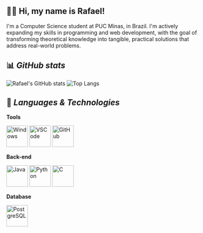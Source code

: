 ## 🧑‍💻 **Hi, my name is Rafael!**
I'm a Computer Science student at PUC Minas, in Brazil. I'm actively expanding my skills in programming and web development, with the goal of transforming theoretical knowledge into tangible, practical solutions that address real-world problems.

## 📊 ***GitHub stats***

<p>
  <img src="https://github-readme-stats.vercel.app/api?username=rafaelfilardic&count_private=true&show_icons=true&theme=calm_pink" alt="Rafael's GitHub stats" />
  <img src="https://github-readme-stats.vercel.app/api/top-langs/?username=rafaelfilardic&theme=calm_pink" alt="Top Langs" />
</p>

## 📖 ***Languages & Technologies***

**Tools**
<p align="left">
  <img src="https://raw.githubusercontent.com/syvixor/skills-icons/main/icons/windows.svg" width="56" alt="Windows" />
  <img src="https://raw.githubusercontent.com/syvixor/skills-icons/main/icons/visualstudiocode.svg" width="56" alt="VSCode" />
  <img src="https://raw.githubusercontent.com/syvixor/skills-icons/main/icons/github.svg" width="56" alt="GitHub" />
</p>

**Back-end**
<p align="left">
  <img src="https://raw.githubusercontent.com/syvixor/skills-icons/main/icons/java.svg" width="56" alt="Java" />
  <img src="https://raw.githubusercontent.com/syvixor/skills-icons/main/icons/python.svg" width="56" alt="Python" />
  <img src="https://raw.githubusercontent.com/syvixor/skills-icons/main/icons/c.svg" width="56" alt="C" />
</p>

**Database**
<p align="left">
  <img src="https://raw.githubusercontent.com/syvixor/skills-icons/main/icons/postgresql.svg" width="56" alt="PostgreSQL" />
</p>
